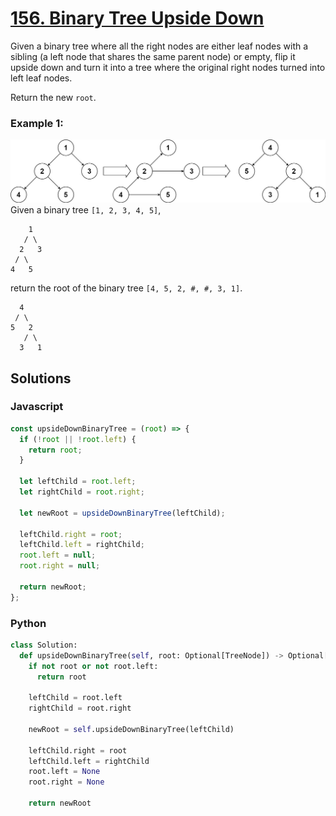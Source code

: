 # [156. Binary Tree Upside Down](https://leetcode.com/problems/binary-tree-upside-down/description/)

Given a binary tree where all the right nodes are either leaf nodes with a sibling (a left node that shares the same parent node) or empty, flip it upside down and turn it into a tree where the original right nodes turned into left leaf nodes.

Return the new `root`.

### Example 1:
![](./images/updown.jpg)
Given a binary tree `[1, 2, 3, 4, 5]`,
```
    1
   / \
  2   3
 / \
4   5
```
return the root of the binary tree `[4, 5, 2, #, #, 3, 1]`.
```
  4
 / \
5   2
   / \
  3   1
```


## Solutions

### Javascript
```javascript
const upsideDownBinaryTree = (root) => {
  if (!root || !root.left) {
    return root;
  }

  let leftChild = root.left;
  let rightChild = root.right;

  let newRoot = upsideDownBinaryTree(leftChild);

  leftChild.right = root;
  leftChild.left = rightChild;
  root.left = null;
  root.right = null;

  return newRoot;
};
```

### Python
```python
class Solution:
  def upsideDownBinaryTree(self, root: Optional[TreeNode]) -> Optional[TreeNode]:
    if not root or not root.left:
      return root
    
    leftChild = root.left
    rightChild = root.right
    
    newRoot = self.upsideDownBinaryTree(leftChild)

    leftChild.right = root
    leftChild.left = rightChild
    root.left = None
    root.right = None

    return newRoot
```